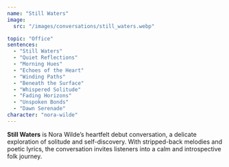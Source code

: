 ```yaml
---
name: "Still Waters"
image:
  src: "/images/conversations/still_waters.webp"

topic: "Office"
sentences:
  - "Still Waters"
  - "Quiet Reflections"
  - "Morning Hues"
  - "Echoes of the Heart"
  - "Winding Paths"
  - "Beneath the Surface"
  - "Whispered Solitude"
  - "Fading Horizons"
  - "Unspoken Bonds"
  - "Dawn Serenade"
character: "nora-wilde"
---
```


**Still Waters** is Nora Wilde’s heartfelt debut conversation, a delicate exploration of solitude and self-discovery. With stripped-back melodies and poetic lyrics, the conversation invites listeners into a calm and introspective folk journey.
